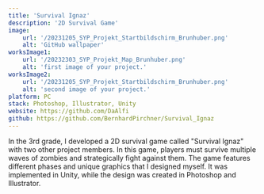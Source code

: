 ```yaml
---
title: 'Survival Ignaz'
description: '2D Survival Game'
image:
    url: '/20231205_SYP_Projekt_Startbildschirm_Brunhuber.png'
    alt: 'GitHub wallpaper'
worksImage1:
    url: '/20232303_SYP_Projekt_Map_Brunhuber.png'
    alt: 'first image of your project.'
worksImage2:
    url: '/20231205_SYP_Projekt_Startbildschirm_Brunhuber.png'
    alt: 'second image of your project.'
platform: PC
stack: Photoshop, Illustrator, Unity
website: https://github.com/DaAlfi
github: https://github.com/BernhardPirchner/Survival_Ignaz
---
```


In the 3rd grade, I developed a 2D survival game called "Survival Ignaz" with two other project members. In this game, players must survive multiple waves of zombies and strategically fight against them. The game features different phases and unique graphics that I designed myself. It was implemented in Unity, while the design was created in Photoshop and Illustrator.
